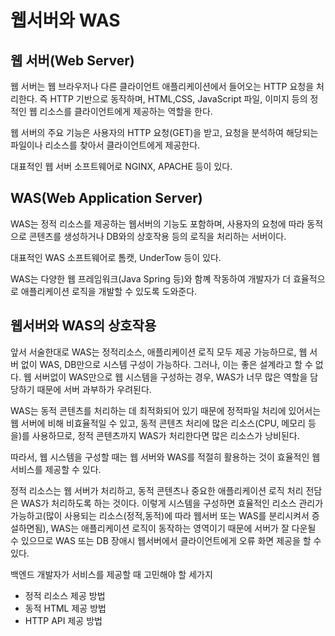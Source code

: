 # 웹서버와 WAS

## 웹 서버(Web Server)
웹 서버는 웹 브라우저나 다른 클라이언트 애플리케이션에서 들어오는 HTTP 요청을 처리한다.
즉 HTTP 기반으로 동작하며, HTML,CSS, JavaScript 파일, 이미지 등의 정적인 웹 리소스를 클라이언트에게 제공하는 역할을 한다.

웹 서버의 주요 기능은 사용자의 HTTP 요청(GET)을 받고, 요청을 분석하여 해당되는 파일이나 리소스를 찾아서 클라이언트에게 제공한다.

대표적인 웹 서버 소프트웨어로 NGINX, APACHE 등이 있다.

## WAS(Web Application Server)
WAS는 정적 리소스를 제공하는 웹서버의 기능도 포함하며, 사용자의 요청에 따라 동적으로 콘텐츠를 생성하거나 DB와의 상호작용 등의 로직을 처리하는 서버이다.

대표적인 WAS 소프트웨어로 톰캣, UnderTow 등이 있다.

WAS는 다양한 웹 프레임워크(Java Spring 등)와 함꼐 작동하여 개발자가 더 효율적으로 애플리케이션 로직을 개발할 수 있도록 도와준다.

## 웹서버와 WAS의 상호작용
앞서 서술한대로 WAS는 정적리소스, 애플리케이션 로직 모두 제공 가능하므로, 웹 서버 없이 WAS, DB만으로 시스템 구성이 가능하다. 
그러나, 이는 좋은 설계라고 할 수 없다. 웹 서버없이 WAS만으로 웹 시스템을 구성하는 경우, WAS가 너무 많은 역할을 담당하기 때문에 서버 과부하가 우려된다.

WAS는 동적 콘텐츠를 처리하는 데 최적화되어 있기 때문에 정적파일 처리에 있어서는 웹 서버에 비해 비효율적일 수 있고, 
동적 콘텐츠 처리에 많은 리소스(CPU, 메모리 등을)를 사용하므로, 정적 콘텐츠까지 WAS가 처리한다면 많은 리소스가 낭비된다. 

따라서, 웹 시스템을 구성할 때는 웹 서버와 WAS를 적절히 활용하는 것이 효율적인 웹 서비스를 제공할 수 있다.

정적 리소스는 웹 서버가 처리하고, 동적 콘텐츠나 중요한 애플리케이션 로직 처리 전담은 WAS가 처리하도록 하는 것이다.
이렇게 시스템을 구성하면 효율적인 리소스 관리가 가능하고(많이 사용되는 리소스(정적,동적)에 따라 웹서버 또는 WAS를 분리시켜서 증설하면됨),
WAS는 애플리케이션 로직이 동작하는 영역이기 때문에 서버가 잘 다운될 수 있으므로 WAS 또는 DB 장애시 웹서버에서 클라이언트에게 오류 화면 제공을 할 수 있다.

백엔드 개발자가 서비스를 제공할 때 고민해야 할 세가지
- 정적 리소스 제공 방법
- 동적 HTML 제공 방법
- HTTP API 제공 방법